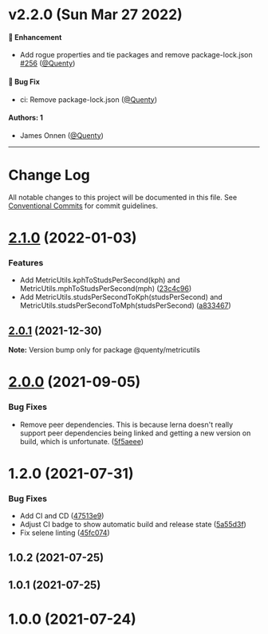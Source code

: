 # v2.2.0 (Sun Mar 27 2022)

#### 🚀 Enhancement

- Add rogue properties and tie packages and remove package-lock.json [#256](https://github.com/Quenty/NevermoreEngine/pull/256) ([@Quenty](https://github.com/Quenty))

#### 🐛 Bug Fix

- ci: Remove package-lock.json ([@Quenty](https://github.com/Quenty))

#### Authors: 1

- James Onnen ([@Quenty](https://github.com/Quenty))

---

# Change Log

All notable changes to this project will be documented in this file.
See [Conventional Commits](https://conventionalcommits.org) for commit guidelines.

# [2.1.0](https://github.com/Quenty/NevermoreEngine/compare/@quenty/metricutils@2.0.1...@quenty/metricutils@2.1.0) (2022-01-03)


### Features

* Add MetricUtils.kphToStudsPerSecond(kph) and MetricUtils.mphToStudsPerSecond(mph) ([23c4c96](https://github.com/Quenty/NevermoreEngine/commit/23c4c96158a582b30f13d58ebb8b9f8139aca130))
* Add MetricUtils.studsPerSecondToKph(studsPerSecond) and MetricUtils.studsPerSecondToMph(studsPerSecond) ([a833467](https://github.com/Quenty/NevermoreEngine/commit/a833467c4f970604f9c32aee8effe064cf884c90))





## [2.0.1](https://github.com/Quenty/NevermoreEngine/compare/@quenty/metricutils@2.0.0...@quenty/metricutils@2.0.1) (2021-12-30)

**Note:** Version bump only for package @quenty/metricutils





# [2.0.0](https://github.com/Quenty/NevermoreEngine/compare/@quenty/metricutils@1.2.0...@quenty/metricutils@2.0.0) (2021-09-05)


### Bug Fixes

* Remove peer dependencies. This is because lerna doesn't really support peer dependencies being linked and getting a new version on build, which is unfortunate. ([5f5aeee](https://github.com/Quenty/NevermoreEngine/commit/5f5aeeea8de9975435309e53679f0ef7064f9dd0))





# 1.2.0 (2021-07-31)


### Bug Fixes

* Add CI and CD ([47513e9](https://github.com/Quenty/NevermoreEngine/commit/47513e9b568162707534af132396dd8756947dd3))
* Adjust CI badge to show automatic build and release state ([5a55d3f](https://github.com/Quenty/NevermoreEngine/commit/5a55d3f19bf8d66a760d67da9b56ed47fab74656))
* Fix selene linting ([45fc074](https://github.com/Quenty/NevermoreEngine/commit/45fc07489ee59127ac6582689f19a0e87c1e5b5a))



## 1.0.2 (2021-07-25)



## 1.0.1 (2021-07-25)



# 1.0.0 (2021-07-24)
